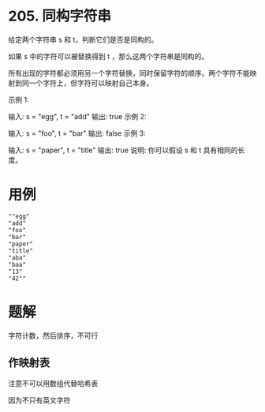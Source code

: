 # 205. 同构字符串
给定两个字符串 s 和 t，判断它们是否是同构的。

如果 s 中的字符可以被替换得到 t ，那么这两个字符串是同构的。

所有出现的字符都必须用另一个字符替换，同时保留字符的顺序。两个字符不能映射到同一个字符上，但字符可以映射自己本身。

示例 1:

输入: s = "egg", t = "add"
输出: true
示例 2:

输入: s = "foo", t = "bar"
输出: false
示例 3:

输入: s = "paper", t = "title"
输出: true
说明:
你可以假设 s 和 t 具有相同的长度。


# 用例
```
""egg"
"add"
"foo"
"bar"
"paper"
"title"
"aba"
"baa"
"13"
"42""
```

# 题解

字符计数，然后排序，不可行

## 作映射表

注意不可以用数组代替哈希表

因为不只有英文字符